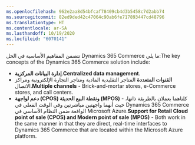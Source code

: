 ```yaml
---
ms.openlocfilehash: 962e2aa8d54bfcaf78409cb4d3b5458c7d2abb74
ms.sourcegitcommit: 82ed9ded42c47064c90ab6fe717893447cd48796
ms.translationtype: HT
ms.contentlocale: ar-SA
ms.lasthandoff: 10/19/2020
ms.locfileid: "6070141"
---
```

<span data-ttu-id="402df-101">تتضمن المفاهيم الأساسية في الحل Dynamics 365 Commerce ما يلي:</span><span class="sxs-lookup"><span data-stu-id="402df-101">The key concepts of the Dynamics 365 Commerce solution include:</span></span>

- <span data-ttu-id="402df-102">**إدارة البيانات المركزية**.</span><span class="sxs-lookup"><span data-stu-id="402df-102">**Centralized data management**.</span></span>
- <span data-ttu-id="402df-103">**القنوات المتعددة** المتاجر التقليدية المادية ومتاجر التجارة الإلكترونية ومراكز الاتصال.</span><span class="sxs-lookup"><span data-stu-id="402df-103">**Multiple channels** - Brick-and-mortar stores, e-Commerce stores, and call centers.</span></span>
- <span data-ttu-id="402df-104">**دعم لواجهة (CPOS) ونقطة البيع الحديثة (MPOS)** - كلتاهما يعملان بالطريقة ذاتها، حيث أنهما واجهتين مباشرتين وفي الوقت الفعلي في Dynamics 365 Commerce الواقعة ضمن النظام الأساسي في Microsoft Azure.</span><span class="sxs-lookup"><span data-stu-id="402df-104">**Support for Retail Cloud point of sale (CPOS) and Modern point of sale (MPOS)** - Both work in the same manner in that they are direct, real-time interfaces to Dynamics 365 Commerce that are located within the Microsoft Azure platform.</span></span> 

